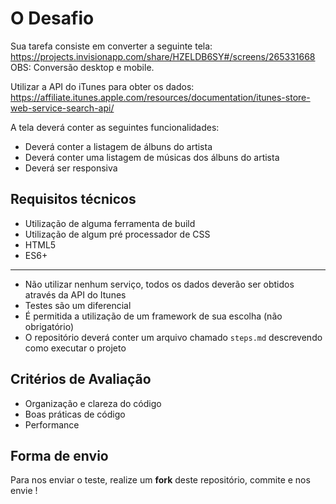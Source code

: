 # O Desafio

Sua tarefa consiste em converter a seguinte tela:  
https://projects.invisionapp.com/share/HZELDB6SY#/screens/265331668  
OBS: Conversão desktop e mobile.

Utilizar a API do iTunes para obter os dados:  
https://affiliate.itunes.apple.com/resources/documentation/itunes-store-web-service-search-api/

A tela deverá conter as seguintes funcionalidades:

- Deverá conter a listagem de álbuns do artista
- Deverá conter uma listagem de músicas dos álbuns do artista
- Deverá ser responsiva

## Requisitos técnicos

- Utilização de alguma ferramenta de build
- Utilização de algum pré processador de CSS
- HTML5
- ES6+
---
* Não utilizar nenhum serviço, todos os dados deverão ser obtidos através da API do Itunes
* Testes são um diferencial
* É permitida a utilização de um framework de sua escolha (não obrigatório)
* O repositório deverá conter um arquivo chamado `steps.md` descrevendo como executar o projeto

## Critérios de Avaliação

* Organização e clareza do código
* Boas práticas de código
* Performance

## Forma de envio

Para nos enviar o teste, realize um **fork** deste repositório, commite e nos envie !